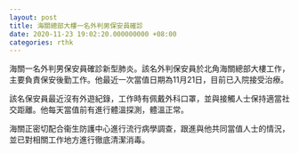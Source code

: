 ```yaml
---
layout: post
title: 海關總部大樓一名外判男保安員確診
date: 2020-11-23 19:02:20.000000000 +08:00
categories: rthk
---
```


海關一名外判男保安員確診新型肺炎。該名外判保安員於北角海關總部大樓工作，主要負責保安後勤工作。他最近一次當值日期為11月21日，目前已入院接受治療。

該名保安員最近沒有外遊紀錄，工作時有佩戴外科口罩，並與接觸人士保持適當社交距離。他每天當值前有進行體溫探測，體溫正常。

海關正密切配合衞生防護中心進行流行病學調查，跟進與他共同當值人士的情況，並已對相關工作地方進行徹底清潔消毒。
